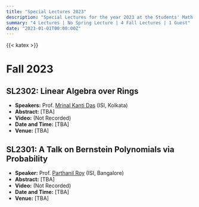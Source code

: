 ```yaml
---
title: "Special Lectures 2023"
description: "Special Lectures for the year 2023 at the Students' Math Club at Indian Statistical Institute, Kolkata."
summary: "4 Lectures | No Spring Lecture | 4 Fall Lectures | 1 Guest"
date: "2023-01-01T00:00:00Z"
---
```


{{< katex >}}

# Fall 2023

## SL2302: Linear Algebra over Rings

- **Speakers:** Prof. [Mrinal Kanti Das](https://www.isical.ac.in/~mrinal/) (ISI, Kolkata)
- **Abstract:** [TBA]
- **Video:** (Not Recorded)
- **Date and Time:** [TBA]
- **Venue:** [TBA]

## SL2301: A Talk on Bernstein Polynomials via Probability

- **Speaker:** Prof. [Parthanil Roy](https://sites.google.com/view/parthanilroy) (ISI, Bangalore)
- **Abstract:** [TBA]
- **Video:** (Not Recorded)
- **Date and Time:** [TBA]
- **Venue:** [TBA]
